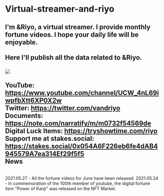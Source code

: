 # Virtual-streamer-and-riyo
I'm &Riyo, a virtual streamer. I provide monthly fortune videos. I hope your daily life will be enjoyable.
<br>
<br>
Here I'll publish all the data related to &amp;Riyo.
<br>
<br>
[![](./thumbnails/thumbnail_video_01.gif)](https://www.youtube.com/channel/UCW_4nL69iwpfbXtt6XP0X2w)
<br>
<br>
YouTube: https://www.youtube.com/channel/UCW_4nL69iwpfbXtt6XP0X2w
<br>
Twitter: https://twitter.com/vandriyo
<br>
Documents: https://note.com/narratify/m/m0732f54569de
<br>
Digital Luck Items: https://tryshowtime.com/riyo
<br>
Support me at stakes.social: https://stakes.social/0x054A6F226eb6fe4dAB4945579A7ea314Ef29f5f5
<br>
News
<br>
---
<br>
2021.05.27 - All the fortune videos for June have been released.
2021.05.24 - In commemoration of the 100th member of youtube, the digital fortune item "Power of Kanji" was released on the NFT Market.
